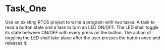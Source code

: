 # Task_One
Use an existing RTOS project to write a program with two tasks. A task to read a button state and a task to turn an LED ON/OFF. The LED shall toggle its state between ON/OFF with every press on the button. The action of toggling the LED shall take place after the user presses the button once and releases it.
